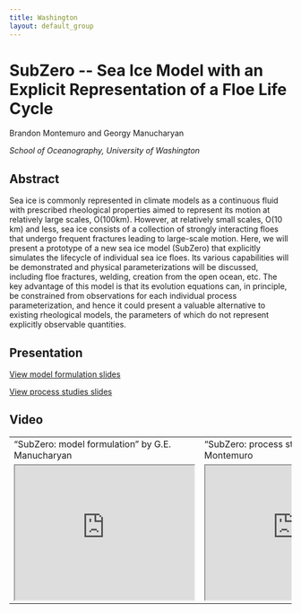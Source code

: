 ```yaml
---
title: Washington
layout: default_group
---
```

# SubZero -- Sea Ice Model with an Explicit Representation of a Floe Life Cycle

Brandon Montemuro and Georgy Manucharyan

<i>School of Oceanography, University of Washington</i>

## Abstract

Sea ice is commonly represented in climate models as a continuous fluid with prescribed rheological properties aimed to represent its motion at relatively large scales, O(100km). However, at relatively small scales, O(10 km) and less, sea ice consists of a collection of strongly interacting floes that undergo frequent fractures leading to large-scale motion. Here, we will present a prototype of a new sea ice model (SubZero) that explicitly simulates the lifecycle of individual sea ice floes. Its various capabilities will be demonstrated and physical parameterizations will be discussed, including floe fractures, welding, creation from the open ocean, etc. The key advantage of this model is that its evolution equations can, in principle, be constrained from observations for each individual process parameterization, and hence it could present a valuable alternative to existing rheological models, the parameters of which do not represent explicitly observable quantities.

## Presentation
<p><a href="https://drive.google.com/file/d/1wHxhpWG4sqSxX5Tb1clbAbE1OpXmhWUE/view?usp=sharing">View model formulation slides</a></p>

<p><a href="https://drive.google.com/file/d/1dXowuEd_cqVWAkEfwi9kpBKBXJZavcCf/view?usp=sharing">View process studies slides</a></p>

## Video
<table>
    <tbody>
        <tr>
            <td align="left">
                “SubZero: model formulation” by G.E. Manucharyan 
            </td>
            <td align="left">
                “SubZero: process studies” by B.P. Montemuro
            </td>       
        </tr>
        <tr>
            <td align="left">
                <iframe src="https://drive.google.com/file/d/1hSK-yBnx-PHmxrB6rzIcewy-NhzPCeE1/preview" width="320" height="240"></iframe>
            </td>
            <td align="left">
              <iframe src="https://drive.google.com/file/d/1GFA_UFD6LJyAqyYUX6ymrvYfDdeSOeIC/preview" width="320" height="240"></iframe>
            </td>       
        </tr>
    </tbody>
</table>
